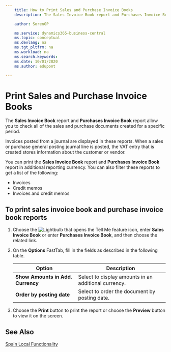 ```yaml
---
    title: How to Print Sales and Purchase Invoice Books
    description: The Sales Invoice Book report and Purchases Invoice Book report allow you to check all of the sales and purchase documents created for a specific period.

    author: SorenGP

    ms.service: dynamics365-business-central
    ms.topic: conceptual
    ms.devlang: na
    ms.tgt_pltfrm: na
    ms.workload: na
    ms.search.keywords:
    ms.date: 10/01/2020
    ms.author: edupont

---
```

# Print Sales and Purchase Invoice Books
The **Sales Invoice Book** report and **Purchases Invoice Book** report allow you to check all of the sales and purchase documents created for a specific period.  

Invoices posted from a journal are displayed in these reports. When a sales or purchase general posting journal line is posted, the VAT entry that is created stores information about the customer or vendor.  

You can print the **Sales Invoice Book** report and **Purchases Invoice Book** report in additional reporting currency. You can also filter these reports to get a list of the following:  

- Invoices  
- Credit memos  
- Invoices and credit memos  

## To print sales invoice book and purchase invoice book reports  

1.  Choose the ![Lightbulb that opens the Tell Me feature](../../media/ui-search/search_small.png "Tell me what you want to do") icon, enter **Sales Invoice Book** or enter **Purchases Invoice Book**, and then choose the related link.  
2.  On the **Options** FastTab, fill in the fields as described in the following table.  

    |Option|Description|  
    |-------------------------------------|---------------------------------------|  
    |**Show Amounts in Add. Currency**|Select to display amounts in an additional currency.|  
    |**Order by posting date**|Select to order the document by posting date.|  

3.  Choose the **Print** button to print the report or choose the **Preview** button to view it on the screen.  

## See Also  
 [Spain Local Functionality](spain-local-functionality.md)
